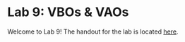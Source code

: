 # Lab 9: VBOs & VAOs

Welcome to Lab 9! The handout for the lab is located [here](https://browncsci1230.github.io/labs/lab9).
